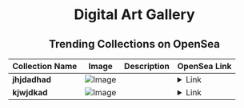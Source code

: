<div align="center">

# Digital Art Gallery

## Trending Collections on OpenSea

| Collection Name                       | Image                                                                                     | Description                       | OpenSea Link                                                                                          |
|---------------------------------------|-------------------------------------------------------------------------------------------|-----------------------------------|--------------------------------------------------------------------------------------------------------|
| **jhjdadhad** | ![Image](https://i.seadn.io/s/raw/files/0aec3e2d48b55e618e1be5556fcb1a67.jpg?w=500&auto=format?w=200&auto=format) |  | <details><summary>Link</summary>[jhjdadhad](https://opensea.io/collection/jhjdadhad)</details> |
| **kjwjdkad** | ![Image](https://i.seadn.io/s/raw/files/efc4a91aa09fa2ea08c37be6e5a404ff.jpg?w=500&auto=format?w=200&auto=format) |  | <details><summary>Link</summary>[kjwjdkad](https://opensea.io/collection/kjwjdkad)</details> |

</div>
